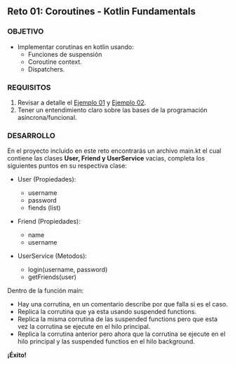 ## Reto 01: Coroutines - Kotlin Fundamentals

### OBJETIVO 

- Implementar corutinas en kotlin usando:
	- Funciones de suspensión
	- Coroutine context.
	- Dispatchers.

### REQUISITOS 

1. Revisar a detalle el [Ejemplo 01](/../../tree/master/Sesion-08/Ejemplo-01/) y [Ejemplo 02](/../../tree/master/Sesion-08/Ejemplo-02/).
2. Tener un entendimiento claro sobre las bases de la programación asíncrona/funcional.

### DESARROLLO

En el proyecto incluido en este reto encontrarás un archivo main.kt el cual contiene las clases **User, Friend y UserService** vacias, completa los siguientes puntos en su respectiva clase:

- User (Propiedades):
	- username
	- password
	- fiends (list)

- Friend (Propiedades):
	- name
	- username

- UserService (Metodos):
	- login(username, password)
	- getFriends(user)

Dentro de la función main:

- Hay una corrutina, en un comentario describe por que falla si es el caso.
- Replica la corrutina que ya esta usando suspended functions.
- Replica la misma corrutina de las suspended functions pero que esta vez la corrutina se ejecute en el hilo principal.
- Replica la corrutina anterior pero ahora que la corrutina se ejecute en el hilo principal y las suspended functios en el hilo background.

**¡Éxito!**


